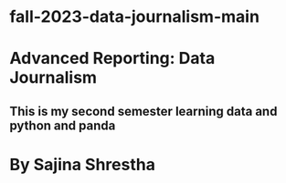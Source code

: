 # fall-2023-data-journalism-main

# Advanced Reporting: Data Journalism

## This is my second semester learning data and python and panda

# By Sajina Shrestha